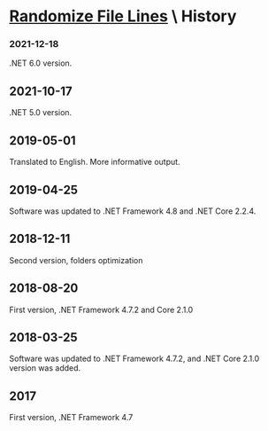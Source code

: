 # [Randomize File Lines](Readme.md) \ History

### 2021-12-18

.NET 6.0 version.

## 2021-10-17

.NET 5.0 version.

## 2019-05-01

Translated to English. More informative output.

## 2019-04-25

Software was updated to .NET Framework 4.8 and .NET Core 2.2.4.

## 2018-12-11

Second version, folders optimization

## 2018-08-20

First version, .NET Framework 4.7.2 and Core 2.1.0

## 2018-03-25

Software was updated to .NET Framework 4.7.2, and .NET Core 2.1.0 version was added.

## 2017

First version, .NET Framework 4.7
